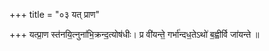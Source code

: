 +++
title = "०३ यत् प्राण"

+++
यत्प्रा॒ण स्त॑नयि॒त्नुना॑भि॒क्रन्द॒त्योष॑धीः। प्र वी॑यन्ते॒ गर्भा॑न्दध॒तेऽथो॑ ब॒ह्वीर्वि जा॑यन्ते ॥